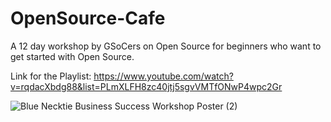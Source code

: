 # OpenSource-Cafe
A 12 day workshop by GSoCers on Open Source for beginners who want to get started with Open Source.

Link for the Playlist: https://www.youtube.com/watch?v=rqdacXbdg88&list=PLmXLFH8zc40jtj5sgvVMTfONwP4wpc2Gr

![Blue Necktie Business Success Workshop Poster (2)](resources/images/Open-Source-Cafe-Poster.png)

